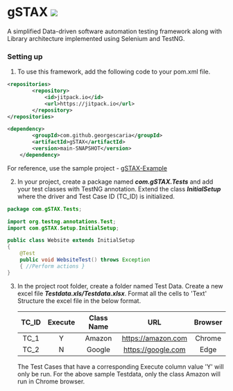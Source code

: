 # gSTAX  [![](https://jitpack.io/v/georgescaria/gSTAX.svg)](https://jitpack.io/#georgescaria/gSTAX)

A simplified Data-driven software automation testing framework along with Library architecture implemented using Selenium and TestNG.

### Setting up
1. To use this framework, add the following code to your pom.xml file.

```xml  
<repositories>
		<repository>
		    <id>jitpack.io</id>
		    <url>https://jitpack.io</url>
		</repository>
</repositories>

<dependency>
	    <groupId>com.github.georgescaria</groupId>
	    <artifactId>gSTAX</artifactId>
	    <version>main-SNAPSHOT</version>
	</dependency>
```

For reference, use the sample project - [gSTAX-Example](https://github.com/georgescaria/gSTAX-Example)

2. In your project, create a package named ***com.gSTAX.Tests*** and add your test classes with TestNG annotation. 
   Extend the class ***InitialSetup*** where the driver and Test Case ID (TC_ID) is initialized. 

```java
package com.gSTAX.Tests;

import org.testng.annotations.Test;
import com.gSTAX.Setup.InitialSetup;

public class Website extends InitialSetup 
{
	@Test       
    public void WebsiteTest() throws Exception
    { //Perform actions }
}
```
    
3. In the project root folder, create a folder named Test Data. Create a new excel file ***Testdata.xls/Testdata.xlsx***. Format all the cells to 'Text'
   Structure the excel file in the below format.
   
   | TC_ID | Execute | Class Name | URL | Browser |
   | :---: |  :---:  |  :---: |:---: |:---: |
   | TC_1  | Y     | Amazon    | https://amazon.com |  Chrome  |
   | TC_2  | N     | Google    | https://google.com |  Edge    |
   
   The Test Cases that have a corresponding Execute column value 'Y' will only be run.
   For the above sample Testdata, only the class Amazon will run in Chrome browser.
